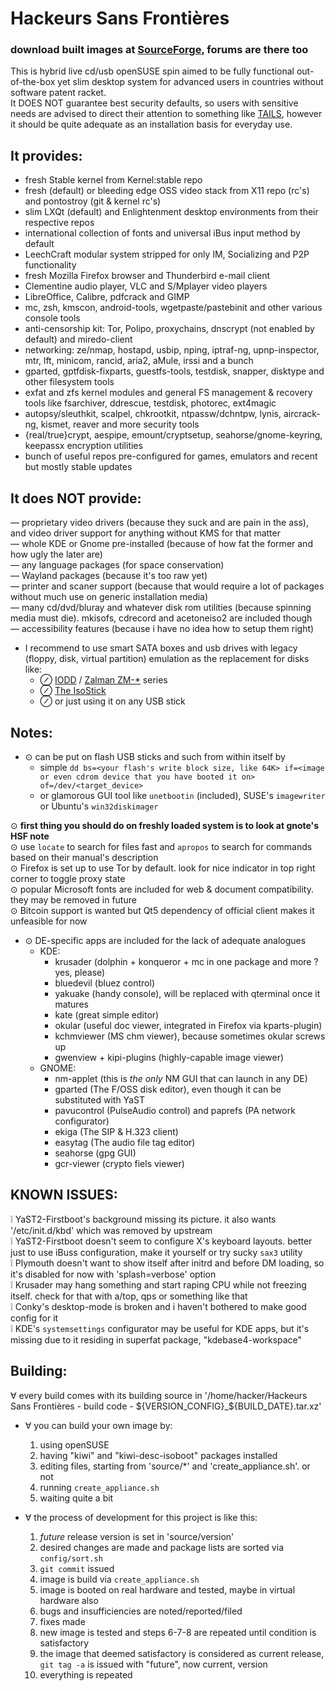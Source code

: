 Hackeurs Sans Frontières
========================
### download built images at [SourceForge](sourceforge.net/p/hackeurs-sans-frontieres), forums are there too  
This is hybrid live cd/usb openSUSE spin aimed to be fully functional out-of-the-box yet slim desktop system for advanced users in countries without software patent racket.  
It DOES NOT guarantee best security defaults, so users with sensitive needs are advised to direct their attention to something like [TAILS](https://tails.boum.org), however it should be quite adequate as an installation basis for everyday use.  

It provides:
------------
* fresh Stable kernel from Kernel:stable repo
* fresh (default) or bleeding edge OSS video stack from X11 repo (rc's) and pontostroy (git & kernel rc's)
* slim LXQt (default) and Enlightenment desktop environments from their respective repos
* international collection of fonts and universal iBus input method by default
* LeechCraft modular system stripped for only IM, Socializing and P2P functionality
* fresh Mozilla Firefox browser and Thunderbird e-mail client
* Clementine audio player, VLC and S/Mplayer video players
* LibreOffice, Calibre, pdfcrack and GIMP
* mc, zsh, kmscon, android-tools, wgetpaste/pastebinit and other various console tools
* anti-censorship kit: Tor, Polipo, proxychains, dnscrypt (not enabled by default) and miredo-client
* networking: ze/nmap, hostapd, usbip, nping, iptraf-ng, upnp-inspector, mtr, lft, minicom, rancid, aria2, aMule, irssi and a bunch
* gparted, gptfdisk-fixparts, guestfs-tools, testdisk, snapper, disktype and other filesystem tools
* exfat and zfs kernel modules and general FS management & recovery tools like fsarchiver, ddrescue, testdisk, photorec, ext4magic
* autopsy/sleuthkit, scalpel, chkrootkit, ntpassw/dchntpw, lynis, aircrack-ng, kismet, reaver and more security tools
* {real/true}crypt, aespipe, emount/cryptsetup, seahorse/gnome-keyring, keepassx encryption utilities
* bunch of useful repos pre-configured for games, emulators and recent but mostly stable updates

It does NOT provide:
--------------------
— proprietary video drivers (because they suck and are pain in the ass), and video driver support for anything without KMS for that matter  
— whole KDE or Gnome pre-installed (because of how fat the former and how ugly the later are)  
— any language packages (for space conservation)  
— Wayland packages (because it's too raw yet)  
— printer and scaner support (because that would require a lot of packages without much use on generic installation media)  
— many cd/dvd/bluray and whatever disk rom utilities (because spinning media must die). mkisofs, cdrecord and acetoneiso2 are included though  
— accessibility features (because i have no idea how to setup them right)  

* I recommend to use smart SATA boxes and usb drives with legacy (floppy, disk, virtual partition) emulation as the replacement for disks like:  
 	* ⊘ [IODD](www.iodd.co.kr) / [Zalman ZM-\*](www.zalman.com/global/product/CategorySecond_Pic.php) series  
 	* ⊘ [The IsoStick](isostick.com)  
 	* ⊘ or just using it on any USB stick  

Notes:
------
  
* ⊙ can be put on flash USB sticks and such from within itself by  
  * simple `dd bs=<your flash's write block size, like 64K> if=<image or even cdrom device that you have booted it on> of=/dev/<target_device>`  
  * or glamorous GUI tool like `unetbootin` (included), SUSE's `imagewriter` or Ubuntu's `win32diskimager`  

⊙  **first thing you should do on freshly loaded system is to look at gnote's HSF note**  
⊙ use `locate` to search for files fast and `apropos` to search for commands based on their manual's description  
⊙ Firefox is set up to use Tor by default. look for nice indicator in top right corner to toggle proxy state  
⊙ popular Microsoft fonts are included for web & document compatibility. they may be removed in future  
⊙ Bitcoin support is wanted but Qt5 dependency of official client makes it unfeasible for now  
  
* ⊙ DE-specific apps are included for the lack of adequate analogues  
 	* KDE:
 	 	* krusader (dolphin + konqueror + mc in one package and more ? yes, please)
 	 	* bluedevil (bluez control)
 	 	* yakuake (handy console), will be replaced with qterminal once it matures
 	 	* kate (great simple editor)
 	 	* okular (useful doc viewer, integrated in Firefox via kparts-plugin)
 	 	* kchmviewer (MS chm viewer), because sometimes okular screws up
 	 	* gwenview + kipi-plugins (highly-capable image viewer)
 	* GNOME:
  		* nm-applet (this is _the only_ NM GUI that can launch in any DE)
  		* gparted (The F/OSS disk editor), even though it can be substituted with YaST
 	 	* pavucontrol (PulseAudio control) and paprefs (PA network configurator)
 		 * ekiga (The SIP & H.323 client)
 		 * easytag (The audio file tag editor)
 		 * seahorse (gpg GUI)
 		 * gcr-viewer (crypto fiels viewer)

KNOWN ISSUES:
-------------
❕ YaST2-Firstboot's background missing its picture. it also wants '/etc/init.d/kbd' which was removed by upstream  
❕ YaST2-Firstboot doesn't seem to configure X's keyboard layouts. better just to use iBuss configuration, make it yourself or try sucky `sax3` utility  
❕ Plymouth doesn't want to show itself after initrd and before DM loading, so it's disabled for now with 'splash=verbose' option  
❕ Krusader may hang something and start raping CPU while not freezing itself. check for that with a/top, qps or something like that  
❕ Conky's desktop-mode is broken and i haven't bothered to make good config for it  
❕ KDE's `systemsettings` configurator may be useful for KDE apps, but it's missing due to it residing in superfat package, "kdebase4-workspace"  

Building:
---------
  
∀ every build comes with its building source in '/home/hacker/Hackeurs Sans Frontières - build code - ${VERSION_CONFIG}_${BUILD_DATE}.tar.xz'  
* ∀ you can build your own image by:  
 	1. using openSUSE  
 	2. having "kiwi" and "kiwi-desc-isoboot" packages installed  
 	3. editing files, starting from 'source/*' and 'create_appliance.sh'. or not  
 	4. running `create_appliance.sh`  
 	5. waiting quite a bit  

* ∀ the process of development for this project is like this:  
 	01. _future_ release version is set in 'source/version'  
 	02. desired changes are made and package lists are sorted via `config/sort.sh`  
 	03. `git commit` issued  
 	04. image is build via `create_appliance.sh`  
 	05. image is booted on real hardware and tested, maybe in virtual hardware also  
 	06. bugs and insufficiencies are noted/reported/filed  
 	07. fixes made  
 	08. new image is tested and steps 6-7-8 are repeated until condition is satisfactory  
 	09. the image that deemed satisfactory is considered as current release, `git tag -a` is issued with "future", now current, version  
 	10. everything is repeated  

